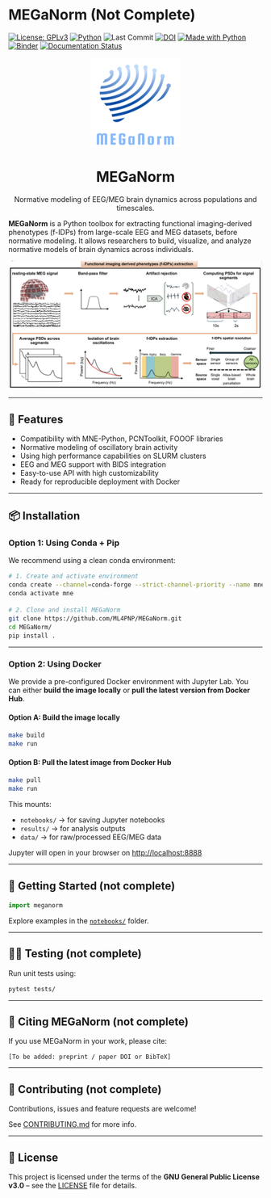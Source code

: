 # MEGaNorm (Not Complete)

[![License: GPLv3](https://img.shields.io/badge/License-GPLv3-blue.svg)](https://www.gnu.org/licenses/gpl-3.0)
[![Python](https://img.shields.io/badge/Python-3.12+-blue.svg)](https://www.python.org/)
![Last Commit](https://img.shields.io/github/last-commit/ML4PNP/MEGaNorm.svg)
[![DOI](https://zenodo.org/badge/DOI/10.5281/zenodo.1234567.svg)](https://doi.org/10.5281/zenodo.1234567)
[![Made with Python](https://img.shields.io/badge/Made%20with-Python-3776AB?style=flat&logo=python&logoColor=white)](https://www.python.org/)
[![Binder](https://mybinder.org/badge_logo.svg)](https://mybinder.org/v2/gh/ML4PNP/MEGaNorm/main?filepath=notebooks%2F)
[![Documentation Status](https://readthedocs.org/projects/meganorm/badge/?version=latest)](https://meganorm.readthedocs.io/en/latest/?badge=latest)


<p align="center">
  <img src="docs/images/logo.png" alt="MEGaNorm Logo" width="180"/>
</p>

<h1 align="center">MEGaNorm</h1>

<p align="center">
  Normative modeling of EEG/MEG brain dynamics across populations and timescales.
</p>


**MEGaNorm** is a Python toolbox for extracting functional imaging-derived phenotypes (f-IDPs) from large-scale EEG and MEG datasets, before normative modeling. It allows researchers to build, visualize, and analyze normative models of brain dynamics across individuals.

![Overview](docs/images/pipeline_overview.png)

&#x20;

---

## 🚀 Features

* Compatibility with MNE-Python, PCNToolkit, FOOOF libraries
* Normative modeling of oscillatory brain activity
* Using high performance capabilities on SLURM clusters 
* EEG and MEG support with BIDS integration
* Easy-to-use API with high customizability
* Ready for reproducible deployment with Docker

---

## 📦 Installation

### Option 1: Using Conda + Pip

We recommend using a clean conda environment:

```bash
# 1. Create and activate environment
conda create --channel=conda-forge --strict-channel-priority --name mne python=3.12 mne
conda activate mne

# 2. Clone and install MEGaNorm
git clone https://github.com/ML4PNP/MEGaNorm.git
cd MEGaNorm/
pip install .
```

---

### Option 2: Using Docker

We provide a pre-configured Docker environment with Jupyter Lab. You can either **build the image locally** or **pull the latest version from Docker Hub**.

#### Option A: Build the image locally

```bash
make build
make run
```

#### Option B: Pull the latest image from Docker Hub

```bash
make pull
make run
```

This mounts:

* `notebooks/` → for saving Jupyter notebooks
* `results/` → for analysis outputs
* `data/` → for raw/processed EEG/MEG data

Jupyter will open in your browser on [http://localhost:8888](http://localhost:8888)

---

## 📒 Getting Started (not complete)

```python 
import meganorm
```

Explore examples in the [`notebooks/`](notebooks/) folder.

---

## 🧚‍♂️ Testing (not complete)

Run unit tests using:

```bash
pytest tests/
```

---

## 🧠 Citing MEGaNorm (not complete)

If you use MEGaNorm in your work, please cite:

```
[To be added: preprint / paper DOI or BibTeX]
```

---

## 🤝 Contributing (not complete)

Contributions, issues and feature requests are welcome!

See [CONTRIBUTING.md](CONTRIBUTING.md) for more info.

---

## 📜 License

This project is licensed under the terms of the **GNU General Public License v3.0** – see the [LICENSE](LICENSE) file for details.
